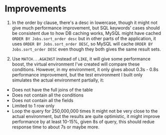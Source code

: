 # Improvements

1. In the order by clause, there's a desc in lowercase, though it might not give much performance improvement, but SQL keywords' cases should be consistent due to how DB caching works, MySQL might have cached `ORDER BY Jobs.sort_order desc` but in other parts of the application, it uses `ORDER BY Jobs.sort_order DESC`, so MySQL will cache `ORDER BY Jobs.sort_order DESC` even though they both gives the same result sets.

2. Use `MATCH...AGAINST` instead of `LIKE`, it will give some performance boost, the virtual environment I've created will compare these conditions. However, in my environment, it only gives about 0.3s - 0.8s performance improvement, but the test environment I built only simulates the actual environment partially, it:
  - Does not have the full joins of the table
  - Does not contain all the conditions
  - Does not contain all the fields
  - Limited to 1 row only
  - Loop the query for 250,000,000 times
  It might not be very close to the actual environment, but the results are quite optimistic, it might improve performance by at least 10-15%, given 8s of query, this should redue response time to about 7s or maybe more.
